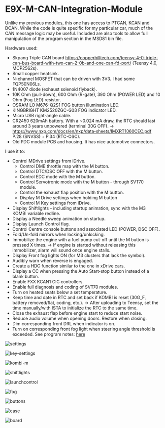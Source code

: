 # E9X-M-CAN-Integration-Module
 
Unlike my previous modules, this one has access to PTCAN, KCAN and DCAN. While the code is quite specific for my particular car, much of the CAN message logic may be useful.
Included are also tools to allow full manipulation of the program section in the MSD81 bin file.


Hardware used:
 
* Skpang Triple CAN board https://copperhilltech.com/teensy-4-0-triple-can-bus-board-with-two-can-2-0b-and-one-can-fd-port/ (Teensy 4.0, MCP2562s).
* Small copper heatsink.
* N-channel MOSFET that can be driven with 3V3. I had some FQP50N06Ls.
* 1N4007 diode (exhaust solenoid flyback).
* 10K Ohm (pull-down), 600 Ohm (R-gate), 390 Ohm (POWER LED) and 10 Ohm (Fog LED) resistor.
* OSRAM LO M676-Q2S1 FOG button illumination LED.
* KINGBRIGHT KM2520ZGC-G03 FOG indicator LED.
* Micro USB right-angle cable.
* CR2450 620mAh battery. With a ~0.024 mA draw, the RTC should last around 3 years unpowered (terminal 30G OFF).
	-> https://www.nxp.com/docs/en/nxp/data-sheets/IMXRT1060CEC.pdf P.28 (SNVSS) + P.34 (RTC-OSC).
* Old PDC module PCB and housing. It has nice automotive connectors.



I use it to:

* Control MDrive settings from iDrive.
	* Control DME throttle map with the M button.
	* Control DTC/DSC OFF with the M button.
	* Control EDC mode with the M button.
	* Control Servotronic mode with the M button - through SVT70 module.
	* Control the exhaust flap position with the M button.
	* Display M Drive settings when holding M button
	* Control M Key settings from iDrive.
* Display Shiftlights - including startup animation, sync with the M3 KOMBI variable redline.
* Display a Needle sweep animation on startup.
* Display Launch Control flag.
* Control Centre console buttons and associated LED (POWER, DSC OFF).
* Fold/Un-fold mirrors when locking/unlocking.
* Immobilize the engine with a fuel pump cut-off until the M button is pressed X times.
	-> If engine is started without releasing this immobilizer, alarm will sound once engine stalls.
* Display Front fog lights ON (for M3 clusters that lack the symbol).
* Audibly warn when reverse is engaged.
* Create a HDC function similar to the one in xDrive cars.
* Display a CC when pressing the Auto Start-stop button instead of a blank button.
* Enable FXX KCAN1 CIC controllers.
* Enable full diagnosis and coding of SVT70 modules.
* Turn on heated seats below a set temperature.
* Keep time and date in RTC and set back if KOMBI is reset (30G_F, battery removed/flat, coding, etc.).
	-> After uploading to Teensy, set the time manually/with ISTA to initialize the RTC to the same time.
* Close the exhaust flap before engine start to reduce start noise.
* Reduce audio volume when opening doors. Restore when closing.
* Dim corresponding front DRL when indicator is on.
* Turn on corresponding front fog light when steering angle threshold is exceeded.
See program notes: [here](program-notes.txt)


![settings](img/idrive-settings.jpg "idrive-settings")

![key-settings](img/m-key-settings.jpg "key-settings")

![kombi-m](img/kombi-m.jpg "kombi-m")

![shiftlights](img/shiftlight.jpg "shiftlights")

![launchcontrol](img/launch-control/kombi.jpg "launchcontrol")

![fog](img/Fog/indicatoron.jpg "fog")

![buttons](img/hdc-msa-buttons.jpg "buttons")

![case](img/case.jpg "case")

![board](img/board/board-anotated.jpg "board")

